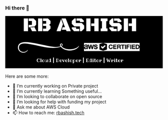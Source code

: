 ### Hi there 👋
<p align="center">
<img src="https://github.com/rbashish/rbashish/blob/master/rbashish_cloud.png" alt="rbashish Readme.md cover photo" title="cover image" aligned="center" />
</p>

Here are some more:

- 🔭 I’m currently working on Private project
- 🌱 I’m currently learning Something useful...
- 👯 I’m looking to collaborate on open source
- 🤔 I’m looking for help with funding my project
- 💬 Ask me about AWS Cloud
- 📫 How to reach me: <a href="https://rbashish.tech">rbashish.tech</a>
<!--
**rbashish/rbashish** is a ✨ _special_ ✨ repository because its `README.md` (this file) appears on your GitHub profile.

Here are some ideas to get you started:

- 🔭 I’m currently working on Private project
- 🌱 I’m currently learning Django
- 👯 I’m looking to collaborate on open source
- 🤔 I’m looking for help with ...
- 💬 Ask me about AWS Cloud
- 📫 How to reach me: rbashish.tech
- 😄 Pronouns: 
- ⚡ Fun fact: ...
-->
